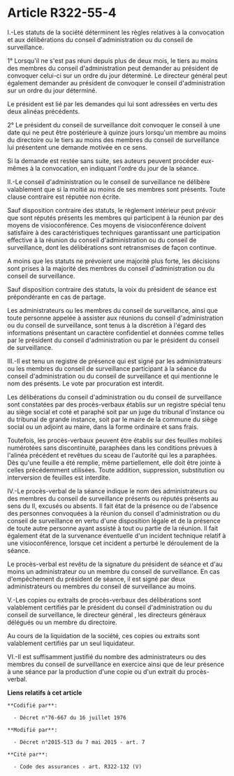 # Article R322-55-4

I.-Les statuts de la société déterminent les règles relatives à la convocation et aux délibérations du conseil
d'administration ou du conseil de surveillance. 

1° Lorsqu'il ne s'est pas réuni depuis plus de deux mois, le tiers au moins des membres du conseil d'administration peut
demander au président de convoquer celui-ci sur un ordre du jour déterminé. Le directeur général peut également demander au
président de convoquer le conseil d'administration sur un ordre du jour déterminé. 

Le président est lié par les demandes qui lui sont adressées en vertu des deux alinéas précédents. 

2° Le président du conseil de surveillance doit convoquer le conseil à une date qui ne peut être postérieure à quinze jours
lorsqu'un membre au moins du directoire ou le tiers au moins des membres du conseil de surveillance lui présentent une
demande motivée en ce sens. 

Si la demande est restée sans suite, ses auteurs peuvent procéder eux-mêmes à la convocation, en indiquant l'ordre du jour de
la séance. 

II.-Le conseil d'administration ou le conseil de surveillance ne délibère valablement que si la moitié au moins de ses
membres sont présents. Toute clause contraire est réputée non écrite. 

Sauf disposition contraire des statuts, le règlement intérieur peut prévoir que sont réputés présents les membres qui
participent à la réunion par des moyens de visioconférence. Ces moyens de visioconférence doivent satisfaire à des
caractéristiques techniques garantissant une participation effective à la réunion du conseil d'administration ou du conseil
de surveillance, dont les délibérations sont retransmises de façon continue. 

A moins que les statuts ne prévoient une majorité plus forte, les décisions sont prises à la majorité des membres du conseil
d'administration ou du conseil de surveillance. 

Sauf disposition contraire des statuts, la voix du président de séance est prépondérante en cas de partage. 

Les administrateurs ou les membres du conseil de surveillance, ainsi que toute personne appelée à assister aux réunions du
conseil d'administration ou du conseil de surveillance, sont tenus à la discrétion à l'égard des informations présentant un
caractère confidentiel et données comme telles par le président du conseil d'administration ou par le président du conseil de
surveillance. 

III.-Il est tenu un registre de présence qui est signé par les administrateurs ou les membres du conseil de surveillance
participant à la séance du conseil d'administration ou du conseil de surveillance et qui mentionne le nom des présents. Le
vote par procuration est interdit. 

Les délibérations du conseil d'administration ou du conseil de surveillance sont constatées par des procès-verbaux établis
sur un registre spécial tenu au siège social et coté et paraphé soit par un juge du tribunal d'instance ou du tribunal de
grande instance, soit par le maire de la commune du siège social ou un adjoint au maire, dans la forme ordinaire et sans
frais. 

Toutefois, les procès-verbaux peuvent être établis sur des feuilles mobiles numérotées sans discontinuité, paraphées dans les
conditions prévues à l'alinéa précédent et revêtues du sceau de l'autorité qui les a paraphées. Dès qu'une feuille a été
remplie, même partiellement, elle doit être jointe à celles précédemment utilisées. Toute addition, suppression, substitution
ou interversion de feuilles est interdite. 

IV.-Le procès-verbal de la séance indique le nom des administrateurs ou des membres du conseil de surveillance présents ou
réputés présents au sens du II, excusés ou absents. Il fait état de la présence ou de l'absence des personnes convoquées à la
réunion du conseil d'administration ou du conseil de surveillance en vertu d'une disposition légale et de la présence de
toute autre personne ayant assisté à tout ou partie de la réunion. Il fait également état de la survenance éventuelle d'un
incident technique relatif à une visioconférence, lorsque cet incident a perturbé le déroulement de la séance. 

Le procès-verbal est revêtu de la signature du président de séance et d'au moins un administrateur ou un membre du conseil de
surveillance. En cas d'empêchement du président de séance, il est signé par deux administrateurs ou membres du conseil de
surveillance au moins. 

V.-Les copies ou extraits de procès-verbaux des délibérations sont valablement certifiés par le président du conseil
d'administration ou du conseil de surveillance,  le directeur général , les directeurs généraux délégués ou un membre du
directoire. 

Au cours de la liquidation de la société, ces copies ou extraits sont valablement certifiés par un seul liquidateur. 

VI.-Il est suffisamment justifié du nombre des administrateurs ou des membres du conseil de surveillance en exercice ainsi
que de leur présence à une séance par la production d'une copie ou d'un extrait du procès-verbal.

**Liens relatifs à cet article**

	**Codifié par**:

	  - Décret n°76-667 du 16 juillet 1976

	**Modifié par**:

	  - Décret n°2015-513 du 7 mai 2015 - art. 7

	**Cité par**:

	  - Code des assurances - art. R322-132 (V)
